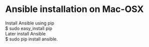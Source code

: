 
# Ansible installation on Mac-OSX  
Install Ansible using pip  
$ sudo easy_install pip  
Later install Ansible  
$ sudo pip install ansible. 
